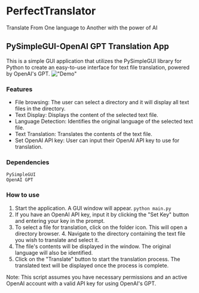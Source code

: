 # PerfectTranslator
 Translate From One language to Another with the power of AI

 ## PySimpleGUI-OpenAI GPT Translation App
This is a simple GUI application that utilizes the PySimpleGUI library for Python to create an easy-to-use interface for text file translation, powered by OpenAI's GPT.
!["Demo"]("translationDemo2.gig")
### Features
- File browsing: The user can select a directory and it will display all text files in the directory.
- Text Display: Displays the content of the selected text file.
- Language Detection: Identifies the original language of the selected text file.
- Text Translation: Translates the contents of the text file.
- Set OpenAI API key: User can input their OpenAI API key to use for translation.
### Dependencies
    PySimpleGUI
    OpenAI GPT
### How to use
1. Start the application. A GUI window will appear. `python main.py`
2. If you have an OpenAI API key, input it by clicking the "Set Key" button and entering your key in the prompt.
3. To select a file for translation, click on the folder icon. This will open a directory browser. 4. Navigate to the directory containing the text file you wish to translate and select it.
5. The file's contents will be displayed in the window. The original language will also be identified.
6. Click on the "Translate" button to start the translation process. The translated text will be displayed once the process is complete.

Note: This script assumes you have necessary permissions and an active OpenAI account with a valid API key for using OpenAI's GPT.